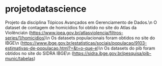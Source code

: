 # projetodatascience

Projeto da disciplina Tópicos Avançados em Gerenciamento de Dados.\n
O dataset de contagem de homicídios foi obtido no site do Atlas da Violência\n
(https://www.ipea.gov.br/atlasviolencia/filtros-series/1/homicidios)\n
Os datasets populacionais foram obtidos no site do IBGE\n
(https://www.ibge.gov.br/estatisticas/sociais/populacao/9103-estimativas-de-populacao.html?=&t=o-que-e)\n
Os datasets do pib foram obtidos no site do SIDRA IBGE\n
(https://sidra.ibge.gov.br/pesquisa/pib-munic/tabelas)
